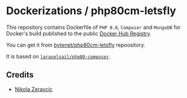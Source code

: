 # Dockerizations / php80cm-letsfly

This repository contains Dockerfile of `PHP 8.0`, `Composer` and `MongoDB` for
Docker's build published to the public
[Docker Hub Registry][docker-hub-registry].

You can get it from
[bytenet/php80cm-letsfly](https://hub.docker.com/r/bytenet/php80cm-letsfly)
repoository.

It is based on
[`laravelsail/php80-composer`](https://hub.docker.com/r/laravelsail/php80-composer).

## Credits

- [Nikola Zeravcic][link-author]

[docker-hub-registry]: https://hub.docker.com/
[link-author]: https://github.com/zeravcic
